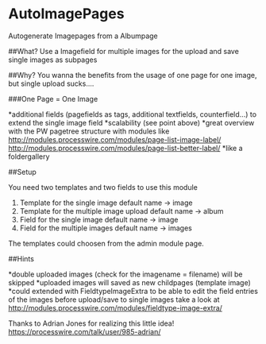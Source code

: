 # AutoImagePages
Autogenerate Imagepages from a Albumpage

##What?
Use a Imagefield for multiple images for the upload and save single images as subpages

##Why?
You wanna the benefits from the usage of one page for one image, but single upload sucks....

###One Page = One Image

*additional fields (pagefields as tags, additional textfields, counterfield...) to extend the single image field
*scalability (see point above)
*great overview with the PW pagetree structure with modules like http://modules.processwire.com/modules/page-list-image-label/
http://modules.processwire.com/modules/page-list-better-label/
*like a foldergallery

##Setup

You need two templates and two fields to use this module

1. Template for the single image default name -> image
2. Template for the multiple image upload default name -> album
3. Field for the single image default name -> image
4. Field for the multiple images default name -> images

The templates could choosen from the admin module page.

##Hints

*double uploaded images (check for the imagename = filename) will be skipped
*uploaded images will saved as new childpages (template image)
*could extended with FieldtypeImageExtra to be able to edit the field entries of the images before upload/save to single images take a look at http://modules.processwire.com/modules/fieldtype-image-extra/

Thanks to Adrian Jones for realizing this little idea!
https://processwire.com/talk/user/985-adrian/
